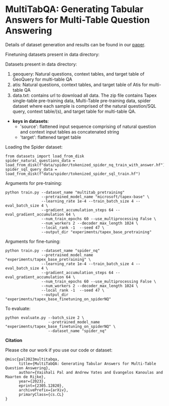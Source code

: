 # MultiTabQA: Generating Tabular Answers for Multi-Table Question Answering
Details of dataset generation and results can be found in our [paper](https://arxiv.org/abs/2305.12820).

Finetuning datasets present in data directory:

Datasets present in data directory:
1. geoquery: Natural questions, context tables, and target table of GeoQuery for multi-table QA
2. atis:  Natural questions, context tables, and target table  of Atis for multi-table QA
3. data.txt: contains url to download all data. The zip file contains Tapex single-table pre-training data, Multi-Table pre-training data, spider dataset where each sample is comprised of the natural question/SQL query, context table/(s), and target table  for multi-table QA.

+ **keys in datasets**:  
    + 'source': flattened input sequence comprising of natural question and context input tables as concatenated string
    + 'target': flattened target table
    
Loading the Spider dataset:
 ```
 from datasets import load_from_disk
 spider_natural_questions_data = load_from_disk(f"data/spider/tokenized_spider_nq_train_with_answer.hf")
 spider_sql_query_data = load_from_disk(f"data/spider/tokenized_spider_sql_train.hf")
 ```

Arguments for pre-training:
```
python train.py --dataset_name "multitab_pretraining" 
                --pretrained_model_name "microsoft/tapex-base" \
                --learning_rate 1e-4 --train_batch_size 4 --eval_batch_size 4 \
                --gradient_accumulation_steps 64 --eval_gradient_accumulation 64 \
                --num_train_epochs 60 --use_multiprocessing False \
                --num_workers 2 --decoder_max_length 1024 \
                --local_rank -1  --seed 47 \ 
                --output_dir "experiments/tapex_base_pretraining"
```


Arguments for fine-tuning:
```
python train.py --dataset_name "spider_nq" 
                --pretrained_model_name "experiments/tapex_base_pretraining" \
                --learning_rate 1e-4 --train_batch_size 4 --eval_batch_size 4 \
                --gradient_accumulation_steps 64 --eval_gradient_accumulation 64 \
                --num_train_epochs 60 --use_multiprocessing False \
                --num_workers 2 --decoder_max_length 1024 \
                --local_rank -1  --seed 47 \ 
                --output_dir "experiments/tapex_base_finetuning_on_spiderNQ"
```

To evaluate:
```
python evaluate.py --batch_size 2 \
                   --pretrained_model_name "experiments/tapex_base_finetuning_on_spiderNQ" \
                   --dataset_name "spider_nq"
```

**Citation**

Please cite our work if you use our code or dataset:
```
@misc{pal2023multitabqa,
      title={MultiTabQA: Generating Tabular Answers for Multi-Table Question Answering}, 
      author={Vaishali Pal and Andrew Yates and Evangelos Kanoulas and Maarten de Rijke},
      year={2023},
      eprint={2305.12820},
      archivePrefix={arXiv},
      primaryClass={cs.CL}
}
```
